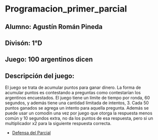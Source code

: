 # Programacion_primer_parcial
## Alumno: Agustín Román Pineda
## Divisón: 1°D
## Juego: 100 argentinos dicen
## Descripción del juego: 
El juego se trata de acumular puntos para ganar dinero. La forma de acumular puntos es contestando a preguntas como contestarían los argentinos encuestados. El juego tiene un límite de tiempo por ronda, 60 segundos, y además tiene una cantidad limitada de intentos, 3. Cada 50 puntos ganados se agrega un intento para aquella pregunta. Además se puede usar un comodin una vez por juego que otorga la respuesta menos común y 10 segundos extra, no da los puntos de esa respuesta, pero si un multiplicador x2 para la siguiente respuesta correcta.
- [Defensa del Parcial](https://drive.google.com/file/d/1KAQ0IekhpYKRQMx_yxQJwj8Mc9wTBaCZ/view?usp=sharing)
